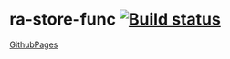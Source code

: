 # ra-store-func [![Build status](https://ci.appveyor.com/api/projects/status/hmnlvnqv9p3ida5g?svg=true)](https://ci.appveyor.com/project/barsich/ra-store-func)
[GithubPages](https://barsich.github.io/ra-store-func/)